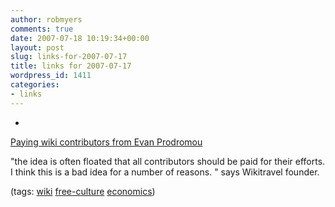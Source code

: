 ```yaml
---
author: robmyers
comments: true
date: 2007-07-18 10:19:34+00:00
layout: post
slug: links-for-2007-07-17
title: links for 2007-07-17
wordpress_id: 1411
categories:
- links
---
```


  

  *   


[Paying wiki contributors from Evan Prodromou](http://evan.prodromou.name/Paying_wiki_contributors)

  


"the idea is often floated that all contributors should be paid for their efforts. I think this is a bad idea for a number of reasons. " says Wikitravel founder.

  


(tags: [wiki](http://del.icio.us/robmyers/wiki) [free-culture](http://del.icio.us/robmyers/free-culture) [economics](http://del.icio.us/robmyers/economics))

  

  
  


